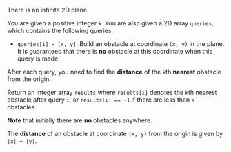 There is an infinite 2D plane.

You are given a positive integer `k`. You are also given a 2D array `queries`, which contains the following queries:

- `queries[i] = [x, y]`: Build an obstacle at coordinate `(x, y)` in the plane. It is guaranteed that there is **no** obstacle at this coordinate when this query is made.

After each query, you need to find the **distance** of the `k`th **nearest** obstacle from the origin.

Return an integer array `results` where `results[i]` denotes the `k`th nearest obstacle after query `i`, or `results[i] == -1` if there are less than `k` obstacles.

**Note** that initially there are **no** obstacles anywhere.

The **distance** of an obstacle at coordinate `(x, y)` from the origin is given by `|x| + |y|`.